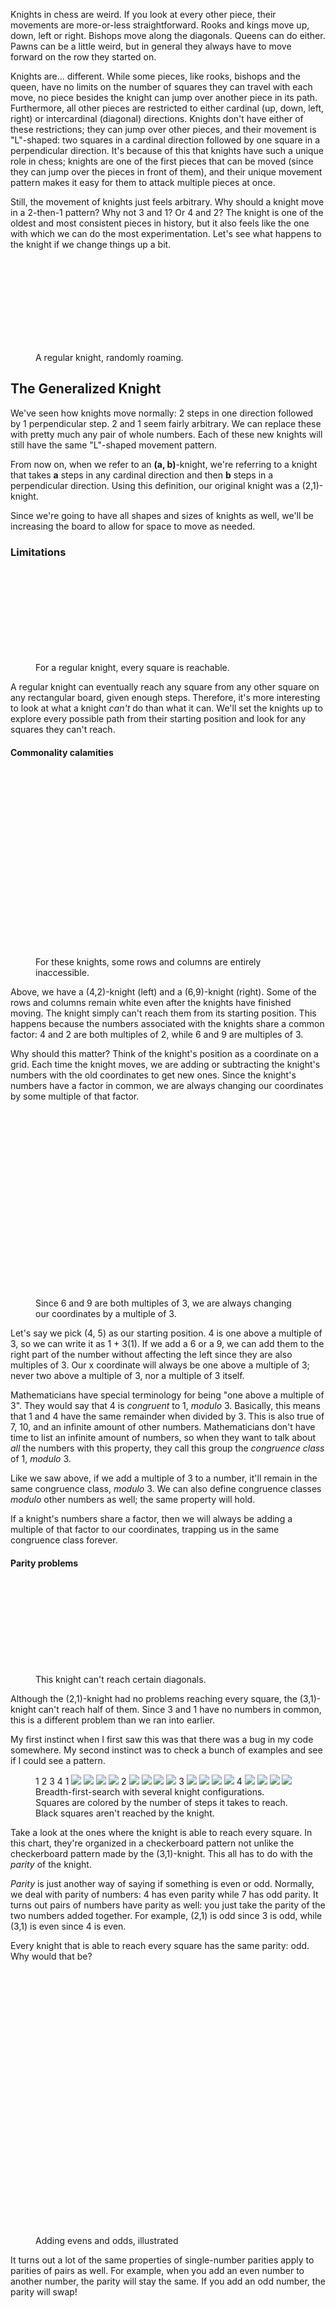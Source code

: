 Knights in chess are weird. If you look at every other piece, their movements are more-or-less straightforward.
Rooks and kings move up, down, left or right. Bishops move along the diagonals.
Queens can do either. Pawns can be a little weird, but in general they always have to move forward on the row they started on. 

Knights are... different. While some pieces, like rooks, bishops and the queen, have no limits on the number of
squares they can travel with each move, no piece besides the knight can jump over another piece in its path. Furthermore, all other 
pieces are restricted to either cardinal (up, down, left, right) or intercardinal (diagonal)
directions. Knights don't have either of these restrictions; they can jump over other pieces, and their
movement is "L"-shaped: two squares in a cardinal direction followed by one square in a perpendicular 
direction. It's because of this that knights have such a unique role in chess; knights are one of the 
first pieces that can be moved (since they can jump over the pieces in front of them), and their unique 
movement pattern makes it easy for them to attack multiple pieces at once.

Still, the movement of knights just feels arbitrary. Why should a knight move in a 2-then-1 pattern? Why not 3 
and 1? Or 4 and 2? The knight is one of the oldest and most consistent pieces in history, but it also 
feels like the one with which we can do the most experimentation. Let's see what happens to the knight if 
we change things up a bit.

<figure>
<svg id='knight-intro-animation'></svg>
<figcaption>A regular knight, randomly roaming.</figcaption>
</figure>

## The Generalized Knight

We've seen how knights move normally: 2 steps in one direction followed by 1 perpendicular 
step. 2 and 1 seem fairly arbitrary. We can replace these with pretty much any pair of whole numbers.
Each of these new knights will still have the same "L"-shaped movement pattern.

From now on, when we refer to an **(a, b)**-knight, we're referring to a knight that takes **a** steps 
in any cardinal direction and then **b** steps in a perpendicular direction. 
Using this definition, our original knight was a (2,1)-knight.

Since we're going to have all shapes and sizes of knights as well, we'll be increasing the board to allow for space to move as needed.

### Limitations

<figure>
<svg id='2-1-knight-bfs'></svg>
<figcaption>For a regular knight, every square is reachable.</figcaption>
</figure>

A regular knight can eventually reach any square from any other square on any rectangular board, given enough steps.
Therefore, it's more interesting to look at what a knight *can't* do than what it can. We'll set the knights up to explore
every possible path from their starting position and look for any squares they can't reach.

#### Commonality calamities

<figure>
<svg id='common-4-2-knight-bfs'></svg>
<svg id='common-6-9-knight-bfs'></svg>
<figcaption>For these knights, some rows and columns are entirely inaccessible.</figcaption>
</figure>

Above, we have a (4,2)-knight (left) and a (6,9)-knight (right). Some of the rows and columns remain white even after the knights have finished moving. The knight simply can't reach them from its starting position. This happens because the numbers associated with the knights share a common factor: 4 and 2 are both multiples of 2, while 6 and 9 are multiples of 3. 

Why should this matter? Think of the knight's position as a coordinate on a grid. Each time the knight moves, we are adding or subtracting the knight's numbers with the old coordinates to get new ones. Since the knight's numbers have a factor in common, we are always changing our coordinates by some multiple of that factor.

<figure>
<div class='stacked-knight-graphics'>
<svg id='common-6-9-rw'></svg>
<svg id='common-6-9-rw-text'></svg>
</div>
<figcaption>Since 6 and 9 are both multiples of 3, we are always changing our coordinates by a multiple of 3.</figcaption>
</figure>

Let's say we pick (4, 5) as our starting position. 4 is one above a multiple of 3, so we can write it as 1 + 3(1). If we add a 6 or a 9, we can add them to the right part of the number without affecting the left since they are also multiples of 3. Our x coordinate will always be one above a multiple of 3; never two above a multiple of 3, nor a multiple of 3 itself.

Mathematicians have special terminology for being "one above a multiple of 3". They would say that 4 is *congruent* to 1, *modulo* 3. Basically, this means that 1 and 4 have the same remainder when divided by 3. This is also true of 7, 10, and an infinite amount of other numbers. Mathematicians don't have time to list an infinite amount of numbers, so when they want to talk about *all* the numbers with this property, they call this group the *congruence class* of 1, *modulo* 3. 

Like we saw above, if we add a multiple of 3 to a number, it'll remain in the same congruence class, *modulo* 3. We can also define congruence classes *modulo* other numbers as well; the same property will hold.

If a knight's numbers share a factor, then we will always be adding a multiple of that factor to our coordinates, trapping us in the same congruence class forever.

#### Parity problems

<figure>
<svg id='parity-3-1-knight-bfs'></svg>
<figcaption>This knight can't reach certain diagonals.</figcaption>
</figure>

Although the (2,1)-knight had no problems reaching every square, the (3,1)-knight can't reach half of them. Since 3 and 1 have no numbers in common, this is a different problem than we ran into earlier.

My first instinct when I first saw this was that there was a bug in my code somewhere. My second instinct was to check a bunch of examples and see if I could see a pattern.

<figure>
<div id='parity-grid'>
    <span></span>
    <span>1</span>
    <span>2</span>
    <span>3</span>
    <span>4</span>
    <span>1</span>
    <img src="/images/knight/1-1.png"></img>
    <img src="/images/knight/1-2.png"></img>
    <img src="/images/knight/1-3.png"></img>
    <img src="/images/knight/1-4.png"></img>
    <span>2</span>
    <img src="/images/knight/1-2.png"></img>
    <img src="/images/knight/2-2.png"></img>
    <img src="/images/knight/2-3.png"></img>
    <img src="/images/knight/2-4.png"></img>
    <span>3</span>
    <img src="/images/knight/1-3.png"></img>
    <img src="/images/knight/2-3.png"></img>
    <img src="/images/knight/3-3.png"></img>
    <img src="/images/knight/3-4.png"></img>
    <span>4</span>
    <img src="/images/knight/1-4.png"></img>
    <img src="/images/knight/2-4.png"></img>
    <img src="/images/knight/3-4.png"></img>
    <img src="/images/knight/4-4.png"></img>
</div>
<figcaption>Breadth-first-search with several knight configurations. Squares are colored by the number of steps it takes to reach. Black squares aren't reached by the knight.</figcaption>
</figure>

Take a look at the ones where the knight is able to reach every square. In this chart, they're organized in a checkerboard pattern not unlike the checkerboard pattern made by the (3,1)-knight. This all has to do with the *parity* of the knight.

*Parity* is just another way of saying if something is even or odd. Normally, we deal with parity of numbers: 4 has even parity while 7 has odd parity. It turns out pairs of numbers have parity as well: you just take the parity of the two numbers added together. For example, (2,1) is odd since 3 is odd, while (3,1) is even since 4 is even.

Every knight that is able to reach every square has the same parity: odd. Why would that be?

<figure>
<svg viewBox="0 0 100 100">

</svg>
<figcaption>Adding evens and odds, illustrated</figcaption>
</figure>

It turns out a lot of the same properties of single-number parities apply to parities of pairs as well. For example, when you add an even number to another number, the parity will stay the same. If you add an odd number, the parity will swap!

<figure>
<svg id='parity-2-1-rw'></svg>
<svg id='parity-3-1-rw'></svg>
<figcaption>Odd squares are colored red while even squares are blue. A (2,1)-knight (left) can reach both even and odd squares, while the (3,1)-knight (right) is stuck with even ones.</figcaption>
</figure>

This is a clue as to why knights with odd parity can reach more squares than even-parity knights. Odd parity knights swap the parity of the coordinate with each move, so we can reach both even and odd squares regardless of where we start. With even knights, on the other hand, we are stuck on the same parity as we started with.

#### Claustrophobic concerns

<figure>
<svg id='5-2-knight-bfs'></svg>
<svg id='8-17-knight-bfs'></svg>
<figcaption>These knights have inaccessible squares in the middle.</figcaption>
</figure>

Everything we've talked about to this point would hold true regardless of the board size. But in some situations, we get interesting patterns if the knight is just a little too big for the board. In these cases, squares in the middle become impossible to reach because the knight can't maneuver tightly enough in the small spaces.

I don't have any insight for the mathematical reason behind this one. If you have any ideas, let me know!

The animations are reminiscent of the [bouncing DVD logo](https://www.youtube.com/watch?v=QOtuX0jL85Y), though.


### Visualizations


